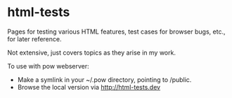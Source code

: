 # html-tests

Pages for testing various HTML features, test cases for browser bugs, etc., for later reference.

Not extensive, just covers topics as they arise in my work.

To use with pow webserver: 
- Make a symlink in your ~/.pow directory, pointing to /public.
- Browse the local version via http://html-tests.dev
